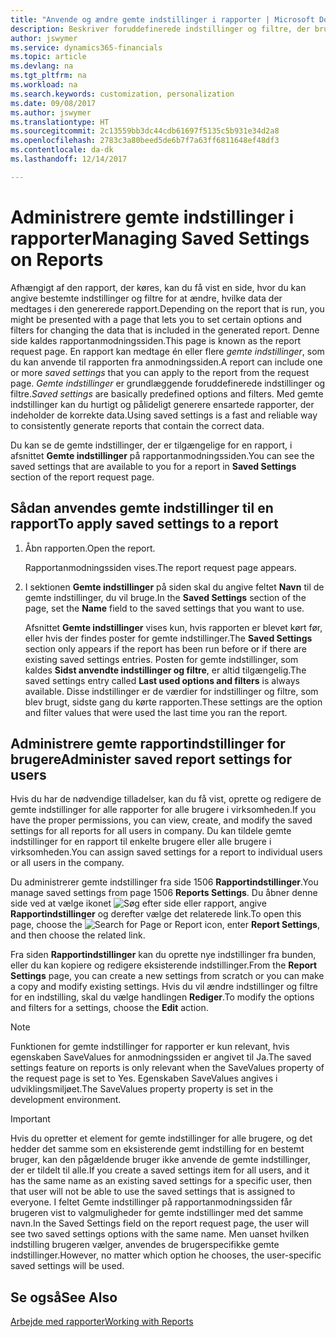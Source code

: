 ```yaml
---
title: "Anvende og ændre gemte indstillinger i rapporter | Microsoft Docs"
description: Beskriver foruddefinerede indstillinger og filtre, der bruges til at tilpasse en rapport og til at generere de korrekte data.
author: jswymer
ms.service: dynamics365-financials
ms.topic: article
ms.devlang: na
ms.tgt_pltfrm: na
ms.workload: na
ms.search.keywords: customization, personalization
ms.date: 09/08/2017
ms.author: jswymer
ms.translationtype: HT
ms.sourcegitcommit: 2c13559bb3dc44cdb61697f5135c5b931e34d2a8
ms.openlocfilehash: 2783c3a80beed5de6b7f7a63ff6811648ef48df3
ms.contentlocale: da-dk
ms.lasthandoff: 12/14/2017

---
```

# <a name="managing-saved-settings-on-reports"></a><span data-ttu-id="2de89-103">Administrere gemte indstillinger i rapporter</span><span class="sxs-lookup"><span data-stu-id="2de89-103">Managing Saved Settings on Reports</span></span>
<span data-ttu-id="2de89-104">Afhængigt af den rapport, der køres, kan du få vist en side, hvor du kan angive bestemte indstillinger og filtre for at ændre, hvilke data der medtages i den genererede rapport.</span><span class="sxs-lookup"><span data-stu-id="2de89-104">Depending on the report that is run, you might be presented with a page that lets you to set certain options and filters for changing the data that is included in the generated report.</span></span> <span data-ttu-id="2de89-105">Denne side kaldes rapportanmodningssiden.</span><span class="sxs-lookup"><span data-stu-id="2de89-105">This page is known as the report request page.</span></span> <span data-ttu-id="2de89-106">En rapport kan medtage én eller flere *gemte indstillinger*, som du kan anvende til rapporten fra anmodningssiden.</span><span class="sxs-lookup"><span data-stu-id="2de89-106">A report can include one or more *saved settings* that you can apply to the report from the request page.</span></span> <span data-ttu-id="2de89-107">*Gemte indstillinger* er grundlæggende foruddefinerede indstillinger og filtre.</span><span class="sxs-lookup"><span data-stu-id="2de89-107">*Saved settings* are basically predefined options and filters.</span></span> <span data-ttu-id="2de89-108">Med gemte indstillinger kan du hurtigt og pålideligt generere ensartede rapporter, der indeholder de korrekte data.</span><span class="sxs-lookup"><span data-stu-id="2de89-108">Using saved settings is a fast and reliable way to consistently generate reports that contain the correct data.</span></span>

<span data-ttu-id="2de89-109">Du kan se de gemte indstillinger, der er tilgængelige for en rapport, i afsnittet **Gemte indstillinger** på rapportanmodningssiden.</span><span class="sxs-lookup"><span data-stu-id="2de89-109">You can see the saved settings that are available to you for a report in **Saved Settings** section of the report request page.</span></span>  

## <a name="to-apply-saved-settings-to-a-report"></a><span data-ttu-id="2de89-110">Sådan anvendes gemte indstillinger til en rapport</span><span class="sxs-lookup"><span data-stu-id="2de89-110">To apply saved settings to a report</span></span>
1. <span data-ttu-id="2de89-111">Åbn rapporten.</span><span class="sxs-lookup"><span data-stu-id="2de89-111">Open the report.</span></span>

   <span data-ttu-id="2de89-112">Rapportanmodningssiden vises.</span><span class="sxs-lookup"><span data-stu-id="2de89-112">The report request page appears.</span></span>    
2. <span data-ttu-id="2de89-113">I sektionen **Gemte indstillinger** på siden skal du angive feltet **Navn** til de gemte indstillinger, du vil bruge.</span><span class="sxs-lookup"><span data-stu-id="2de89-113">In the **Saved Settings** section of the page, set the **Name** field  to the saved settings that you want to use.</span></span>

   <span data-ttu-id="2de89-114">Afsnittet **Gemte indstillinger** vises kun, hvis rapporten er blevet kørt før, eller hvis der findes poster for gemte indstillinger.</span><span class="sxs-lookup"><span data-stu-id="2de89-114">The **Saved Settings** section only appears if the report has been run before or if there are existing saved settings entries.</span></span> <span data-ttu-id="2de89-115">Posten for gemte indstillinger, som kaldes **Sidst anvendte indstillinger og filtre**, er altid tilgængelig.</span><span class="sxs-lookup"><span data-stu-id="2de89-115">The saved settings entry called **Last used options and filters** is always available.</span></span> <span data-ttu-id="2de89-116">Disse indstillinger er de værdier for indstillinger og filtre, som blev brugt, sidste gang du kørte rapporten.</span><span class="sxs-lookup"><span data-stu-id="2de89-116">These settings are the option and filter values that were used the last time you ran the report.</span></span>

## <a name="administer-saved-report-settings-for-users"></a><span data-ttu-id="2de89-117">Administrere gemte rapportindstillinger for brugere</span><span class="sxs-lookup"><span data-stu-id="2de89-117">Administer saved report settings for users</span></span>
<span data-ttu-id="2de89-118">Hvis du har de nødvendige tilladelser, kan du få vist, oprette og redigere de gemte indstillinger for alle rapporter for alle brugere i virksomheden.</span><span class="sxs-lookup"><span data-stu-id="2de89-118">If you have the proper permissions, you can view, create, and modify the saved settings for all reports for all users in company.</span></span> <span data-ttu-id="2de89-119">Du kan tildele gemte indstillinger for en rapport til enkelte brugere eller alle brugere i virksomheden.</span><span class="sxs-lookup"><span data-stu-id="2de89-119">You can assign saved settings for a report to individual users or all users in the company.</span></span>

<span data-ttu-id="2de89-120">Du administrerer gemte indstillinger fra side 1506 **Rapportindstillinger**.</span><span class="sxs-lookup"><span data-stu-id="2de89-120">You manage saved settings from page 1506 **Reports Settings**.</span></span> <span data-ttu-id="2de89-121">Du åbner denne side ved at vælge ikonet ![Søg efter side eller rapport](media/ui-search/search_small.png "Ikonet Søg efter side eller rapport"), angive **Rapportindstillinger** og derefter vælge det relaterede link.</span><span class="sxs-lookup"><span data-stu-id="2de89-121">To open this page, choose the ![Search for Page or Report](media/ui-search/search_small.png "Search for Page or Report icon") icon, enter **Report Settings**, and then choose the related link.</span></span>

<span data-ttu-id="2de89-122">Fra siden **Rapportindstillinger** kan du oprette nye indstillinger fra bunden, eller du kan kopiere og redigere eksisterende indstillinger.</span><span class="sxs-lookup"><span data-stu-id="2de89-122">From the **Report Settings** page, you can create a new settings from scratch or you can make a copy and modify existing settings.</span></span> <span data-ttu-id="2de89-123">Hvis du vil ændre indstillinger og filtre for en indstilling, skal du vælge handlingen **Rediger**.</span><span class="sxs-lookup"><span data-stu-id="2de89-123">To modify the options and filters for a settings, choose the **Edit** action.</span></span>

> [!NOTE]
> <span data-ttu-id="2de89-124">Funktionen for gemte indstillinger for rapporter er kun relevant, hvis egenskaben SaveValues for anmodningssiden er angivet til Ja.</span><span class="sxs-lookup"><span data-stu-id="2de89-124">The saved settings feature on reports is only relevant when the SaveValues property of the request page is set to Yes.</span></span> <span data-ttu-id="2de89-125">Egenskaben SaveValues angives i udviklingsmiljøet.</span><span class="sxs-lookup"><span data-stu-id="2de89-125">The SaveValues property property is set in the development environment.</span></span>  

> [!Important]
> <span data-ttu-id="2de89-126">Hvis du opretter et element for gemte indstillinger for alle brugere, og det hedder det samme som en eksisterende gemt indstilling for en bestemt bruger, kan den pågældende bruger ikke anvende de gemte indstillinger, der er tildelt til alle.</span><span class="sxs-lookup"><span data-stu-id="2de89-126">If you create a saved settings item for all users, and it has the same name as an existing saved settings for a specific user, then that user will not be able to use the saved settings that is assigned to everyone.</span></span>  <span data-ttu-id="2de89-127">I feltet Gemte indstillinger på rapportanmodningssiden får brugeren vist to valgmuligheder for gemte indstillinger med det samme navn.</span><span class="sxs-lookup"><span data-stu-id="2de89-127">In the Saved Settings field on the report request page, the user will see two saved settings options with the same name.</span></span> <span data-ttu-id="2de89-128">Men uanset hvilken indstilling brugeren vælger, anvendes de brugerspecifikke gemte indstillinger.</span><span class="sxs-lookup"><span data-stu-id="2de89-128">However, no matter which option he chooses, the user-specific saved settings will be used.</span></span>

## <a name="see-also"></a><span data-ttu-id="2de89-129">Se også</span><span class="sxs-lookup"><span data-stu-id="2de89-129">See Also</span></span>
[<span data-ttu-id="2de89-130">Arbejde med rapporter</span><span class="sxs-lookup"><span data-stu-id="2de89-130">Working with Reports</span></span>](ui-work-report.md)  


